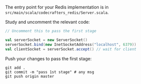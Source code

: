 The entry point for your Redis implementation is in `src/main/scala/codecrafters_redis/Server.scala`.

Study and uncomment the relevant code: 

```scala
// Uncomment this to pass the first stage

val serverSocket = new ServerSocket()
serverSocket.bind(new InetSocketAddress("localhost", 6379))
val clientSocket = serverSocket.accept() // wait for client
```

Push your changes to pass the first stage:

```
git add .
git commit -m "pass 1st stage" # any msg
git push origin master
```
